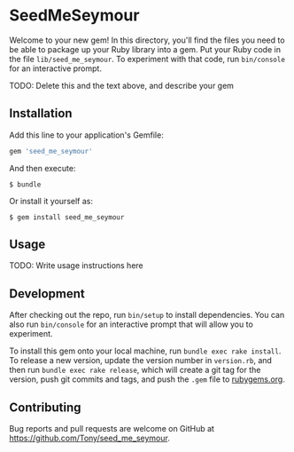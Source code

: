 # SeedMeSeymour

Welcome to your new gem! In this directory, you'll find the files you need to be able to package up your Ruby library into a gem. Put your Ruby code in the file `lib/seed_me_seymour`. To experiment with that code, run `bin/console` for an interactive prompt.

TODO: Delete this and the text above, and describe your gem

## Installation

Add this line to your application's Gemfile:

```ruby
gem 'seed_me_seymour'
```

And then execute:

    $ bundle

Or install it yourself as:

    $ gem install seed_me_seymour

## Usage

TODO: Write usage instructions here

## Development

After checking out the repo, run `bin/setup` to install dependencies. You can also run `bin/console` for an interactive prompt that will allow you to experiment.

To install this gem onto your local machine, run `bundle exec rake install`. To release a new version, update the version number in `version.rb`, and then run `bundle exec rake release`, which will create a git tag for the version, push git commits and tags, and push the `.gem` file to [rubygems.org](https://rubygems.org).

## Contributing

Bug reports and pull requests are welcome on GitHub at https://github.com/Tony/seed_me_seymour.

